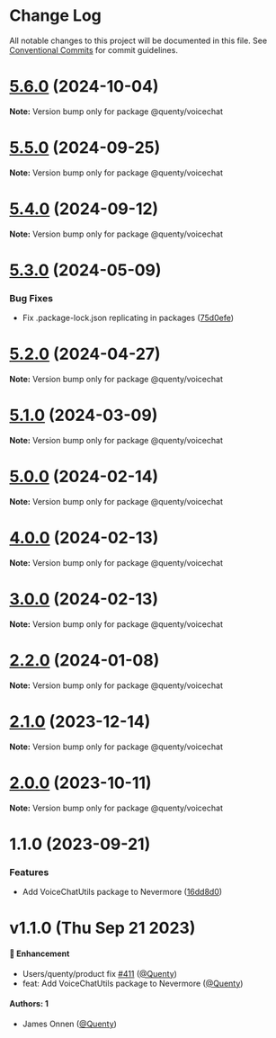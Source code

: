 # Change Log

All notable changes to this project will be documented in this file.
See [Conventional Commits](https://conventionalcommits.org) for commit guidelines.

# [5.6.0](https://github.com/Quenty/NevermoreEngine/compare/@quenty/voicechat@5.5.0...@quenty/voicechat@5.6.0) (2024-10-04)

**Note:** Version bump only for package @quenty/voicechat





# [5.5.0](https://github.com/Quenty/NevermoreEngine/compare/@quenty/voicechat@5.4.0...@quenty/voicechat@5.5.0) (2024-09-25)

**Note:** Version bump only for package @quenty/voicechat





# [5.4.0](https://github.com/Quenty/NevermoreEngine/compare/@quenty/voicechat@5.3.0...@quenty/voicechat@5.4.0) (2024-09-12)

**Note:** Version bump only for package @quenty/voicechat





# [5.3.0](https://github.com/Quenty/NevermoreEngine/compare/@quenty/voicechat@5.2.0...@quenty/voicechat@5.3.0) (2024-05-09)


### Bug Fixes

* Fix .package-lock.json replicating in packages ([75d0efe](https://github.com/Quenty/NevermoreEngine/commit/75d0efeef239f221d93352af71a5b3e930ec23c5))





# [5.2.0](https://github.com/Quenty/NevermoreEngine/compare/@quenty/voicechat@5.1.0...@quenty/voicechat@5.2.0) (2024-04-27)

**Note:** Version bump only for package @quenty/voicechat





# [5.1.0](https://github.com/Quenty/NevermoreEngine/compare/@quenty/voicechat@5.0.0...@quenty/voicechat@5.1.0) (2024-03-09)

**Note:** Version bump only for package @quenty/voicechat





# [5.0.0](https://github.com/Quenty/NevermoreEngine/compare/@quenty/voicechat@4.0.0...@quenty/voicechat@5.0.0) (2024-02-14)

**Note:** Version bump only for package @quenty/voicechat





# [4.0.0](https://github.com/Quenty/NevermoreEngine/compare/@quenty/voicechat@3.0.0...@quenty/voicechat@4.0.0) (2024-02-13)

**Note:** Version bump only for package @quenty/voicechat





# [3.0.0](https://github.com/Quenty/NevermoreEngine/compare/@quenty/voicechat@2.2.0...@quenty/voicechat@3.0.0) (2024-02-13)

**Note:** Version bump only for package @quenty/voicechat





# [2.2.0](https://github.com/Quenty/NevermoreEngine/compare/@quenty/voicechat@2.1.0...@quenty/voicechat@2.2.0) (2024-01-08)

**Note:** Version bump only for package @quenty/voicechat





# [2.1.0](https://github.com/Quenty/NevermoreEngine/compare/@quenty/voicechat@2.0.0...@quenty/voicechat@2.1.0) (2023-12-14)

**Note:** Version bump only for package @quenty/voicechat





# [2.0.0](https://github.com/Quenty/NevermoreEngine/compare/@quenty/voicechat@1.1.0...@quenty/voicechat@2.0.0) (2023-10-11)

**Note:** Version bump only for package @quenty/voicechat





# 1.1.0 (2023-09-21)


### Features

* Add VoiceChatUtils package to Nevermore ([16dd8d0](https://github.com/Quenty/NevermoreEngine/commit/16dd8d01d73b10fe2f56d9433021f23d5ccede8f))





# v1.1.0 (Thu Sep 21 2023)

#### 🚀 Enhancement

- Users/quenty/product fix [#411](https://github.com/Quenty/NevermoreEngine/pull/411) ([@Quenty](https://github.com/Quenty))
- feat: Add VoiceChatUtils package to Nevermore ([@Quenty](https://github.com/Quenty))

#### Authors: 1

- James Onnen ([@Quenty](https://github.com/Quenty))
